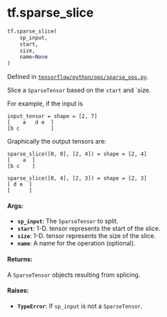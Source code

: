 <div itemscope itemtype="http://developers.google.com/ReferenceObject">
<meta itemprop="name" content="tf.sparse_slice" />
<meta itemprop="path" content="Stable" />
</div>

# tf.sparse_slice

``` python
tf.sparse_slice(
    sp_input,
    start,
    size,
    name=None
)
```



Defined in [`tensorflow/python/ops/sparse_ops.py`](https://www.tensorflow.org/code/tensorflow/python/ops/sparse_ops.py).

Slice a `SparseTensor` based on the `start` and `size.

For example, if the input is

    input_tensor = shape = [2, 7]
    [    a   d e  ]
    [b c          ]

Graphically the output tensors are:

    sparse_slice([0, 0], [2, 4]) = shape = [2, 4]
    [    a  ]
    [b c    ]

    sparse_slice([0, 4], [2, 3]) = shape = [2, 3]
    [ d e  ]
    [      ]

#### Args:

* <b>`sp_input`</b>: The `SparseTensor` to split.
* <b>`start`</b>: 1-D. tensor represents the start of the slice.
* <b>`size`</b>: 1-D. tensor represents the size of the slice.
* <b>`name`</b>: A name for the operation (optional).


#### Returns:

A `SparseTensor` objects resulting from splicing.


#### Raises:

* <b>`TypeError`</b>: If `sp_input` is not a `SparseTensor`.